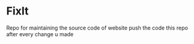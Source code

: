 # FixIt
Repo for maintaining the source code of website
push the code this repo after every change u made 
